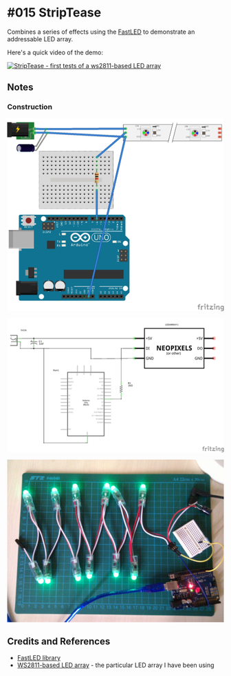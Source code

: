 # #015 StripTease

Combines a series of effects using the [FastLED](http://fastled.io) to demonstrate an addressable LED array.

Here's a quick video of the demo:

[![StripTease - first tests of a ws2811-based LED array](https://img.youtube.com/vi/CUU-sYmBBfM/0.jpg)](https://www.youtube.com/watch?v=CUU-sYmBBfM)

## Notes

### Construction

![The Breadboard](.././assets/LEDArrayDemos_bb.jpg?raw=true)

![The Schematic](.././assets/LEDArrayDemos_schematic.jpg?raw=true)

![The Build](.././assets/LEDArrayDemos_build.jpg?raw=true)

## Credits and References

* [FastLED library](http://fastled.io)
* [WS2811-based LED array](https://www.aliexpress.com/item/IP68-12mm-WS2811-as-WS2801-led-pixel-module-IP68-waterproof-DC5V-full-color-RGB-50pcs-a/1932649085.html) - the particular LED array I have been using
